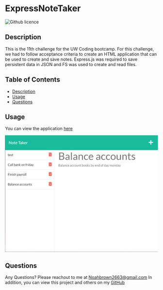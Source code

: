 # ExpressNoteTaker

![Github licence](http://img.shields.io/badge/license-MIT-blue.svg)
  
  
## Description
This is the 11th challenge for the UW Coding bootcamp. For this challenge, we had to follow acceptance criteria to create an HTML application that can be used to create and save notes. Express.js was required to save persistent data in JSON and FS was used to create and read files.
  
## Table of Contents
* [Description](#description)
* [Usage](#usage)
* [Questions](#questions)
  
## Usage
You can view the application [here](https://note-taker-express26.herokuapp.com/)

![](./public/assets/images/notedemo.PNG)
  
## Questions
Any Questions? Please reachout to me at Noahbrown2663@gmail.com
In addition, you can view this project and others on my [GitHub](https://github.com/Noahbrown26)
